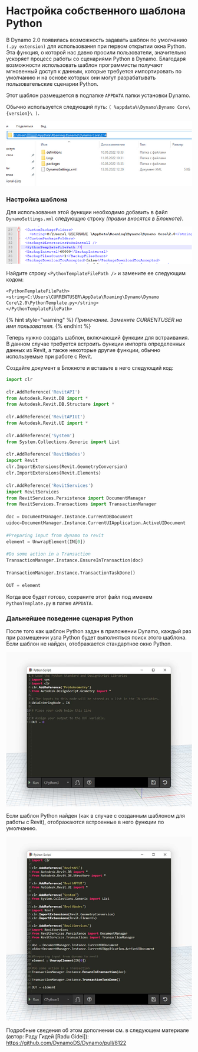 # Настройка собственного шаблона Python

В Dynamo 2.0 появилась возможность задавать шаблон по умолчанию `(.py extension)` для использования при первом открытии окна Python. Эта функция, о которой нас давно просили пользователи, значительно ускоряет процесс работы со сценариями Python в Dynamo. Благодаря возможности использовать шаблон программисты получают мгновенный доступ к данным, которые требуется импортировать по умолчанию и на основе которых они могут разрабатывать пользовательские сценарии Python.

Этот шаблон размещается в подпапке `APPDATA` папки установки Dynamo.

Обычно используется следующий путь: `( %appdata%\Dynamo\Dynamo Core\{version}\ )`.

![](../images/8-3/3/pythontemplates-appdatafolderlocation.jpg)

### Настройка шаблона

Для использования этой функции необходимо добавить в файл `DynamoSettings.xml` следующую строку _(правки вносятся в Блокноте)_.

![](../images/8-3/3/pythontemplates-dynamosettingsxmlfile.png)

Найдите строку `<PythonTemplateFilePath />` и замените ее следующим кодом:

```
<PythonTemplateFilePath>
<string>C:\Users\CURRENTUSER\AppData\Roaming\Dynamo\Dynamo Core\2.0\PythonTemplate.py</string>
</PythonTemplateFilePath>
```

{% hint style="warning" %}
_Примечание. Замените CURRENTUSER на имя пользователя._
{% endhint %}

Теперь нужно создать шаблон, включающий функции для встраивания. В данном случае требуется встроить функции импорта определенных данных из Revit, а также некоторые другие функции, обычно используемые при работе с Revit.

Создайте документ в Блокноте и вставьте в него следующий код:

``` py
import clr

clr.AddReference('RevitAPI')
from Autodesk.Revit.DB import *
from Autodesk.Revit.DB.Structure import *

clr.AddReference('RevitAPIUI')
from Autodesk.Revit.UI import *

clr.AddReference('System')
from System.Collections.Generic import List

clr.AddReference('RevitNodes')
import Revit
clr.ImportExtensions(Revit.GeometryConversion)
clr.ImportExtensions(Revit.Elements)

clr.AddReference('RevitServices')
import RevitServices
from RevitServices.Persistence import DocumentManager
from RevitServices.Transactions import TransactionManager

doc = DocumentManager.Instance.CurrentDBDocument
uidoc=DocumentManager.Instance.CurrentUIApplication.ActiveUIDocument

#Preparing input from dynamo to revit
element = UnwrapElement(IN[0])

#Do some action in a Transaction
TransactionManager.Instance.EnsureInTransaction(doc)

TransactionManager.Instance.TransactionTaskDone()

OUT = element
```

Когда все будет готово, сохраните этот файл под именем `PythonTemplate.py` в папке `APPDATA`.

### Дальнейшее поведение сценария Python

После того как шаблон Python задан в приложении Dynamo, каждый раз при размещении узла Python будет выполняться поиск этого шаблона. Если шаблон не найден, отображается стандартное окно Python.

![](../images/8-3/3/pythontemplates-beforesetuptemplate.jpg)

Если шаблон Python найден (как в случае с созданным шаблоном для работы с Revit), отображаются встроенные в него функции по умолчанию.

![](../images/8-3/3/pythontemplates-aftersetuptemplate.jpg)

Подробные сведения об этом дополнении см. в следующем материале (автор: Раду Гидей [Radu Gidei]): https://github.com/DynamoDS/Dynamo/pull/8122
